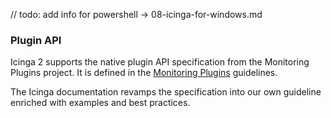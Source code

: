 // todo: add info for powershell -> 08-icinga-for-windows.md

### Plugin API <a id="service-monitoring-plugin-api"></a>

Icinga 2 supports the native plugin API specification from the Monitoring Plugins project.
It is defined in the [Monitoring Plugins](https://www.monitoring-plugins.org) guidelines.

The Icinga documentation revamps the specification into our
own guideline enriched with examples and best practices.